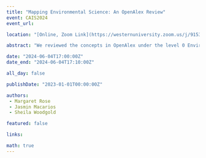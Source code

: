 ```yaml
---
title: "Mapping Environmental Science: An OpenAlex Review"
event: CAIS2024
event_url: 

location: "[Online, Zoom Link](https://westernuniversity.zoom.us/j/91531028175)"

abstract: "We reviewed the concepts in OpenAlex under the level 0 Environmental Science category. Using a mixed methods analysis, we graphed tree diagrams of the concepts and their subcategories, compared them with other knowledge organization systems, and assessed their use as indexing terms. Problems leaped out at us with hierarchization, redundancy, and relevance, which could make it more challenging to for users to stumble upon relevant information in environmental science research."

date: "2024-06-04T17:00:00Z"
date_end: "2024-06-04T17:10:00Z"

all_day: false

publishDate: "2023-01-01T00:00:00Z"

authors:
 - Margaret Rose
 - Jasmin Macarios
 - Sheila Woodgold

featured: false

links:

math: true
---
```


